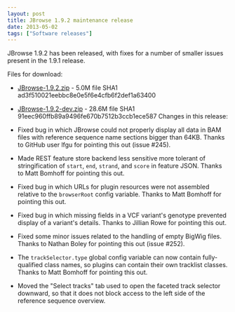 ```yaml
---
layout: post
title: JBrowse 1.9.2 maintenance release
date: 2013-05-02
tags: ["Software releases"]
---
```


JBrowse 1.9.2 has been released, with fixes for a number of smaller issues present in the 1.9.1 release.

Files for download:

-   [JBrowse-1.9.2.zip](https://jbrowse.org/releases/JBrowse-1.9.2.zip) - 5.0M
    file SHA1 ad3f510021eebbc8e0e5f6e4cfb6f2def1a63400
-   [JBrowse-1.9.2-dev.zip](https://jbrowse.org/releases/JBrowse-1.9.2-dev.zip) - 28.6M
    file SHA1 91eec960ffb89a9496fe670b7512b3ccb1ece587
    Changes in this release:

-   Fixed bug in which JBrowse could not properly display all data in
    BAM files with reference sequence name sections bigger than 64KB.
    Thanks to GitHub user lfgu for pointing this out (issue #245).
-   Made REST feature store backend less sensitive more tolerant of
    stringification of `start`, `end`, `strand`, and `score` in feature
    JSON. Thanks to Matt Bomhoff for pointing this out.
-   Fixed bug in which URLs for plugin resources were not assembled
    relative to the `browserRoot` config variable. Thanks to Matt
    Bomhoff for pointing this out.
-   Fixed bug in which missing fields in a VCF variant's genotype
    prevented display of a variant's details. Thanks to Jillian Rowe
    for pointing this out.
-   Fixed some minor issues related to the handling of empty BigWig
    files. Thanks to Nathan Boley for pointing this out (issue #252).
-   The `trackSelector.type` global config variable can now contain
    fully-qualified class names, so plugins can contain their own
    tracklist classes. Thanks to Matt Bomhoff for pointing this out.
-   Moved the "Select tracks" tab used to open the faceted track
    selector downward, so that it does not block access to the left
    side of the reference sequence overview.

